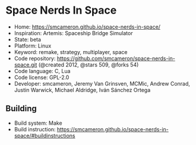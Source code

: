 # Space Nerds In Space

- Home: https://smcameron.github.io/space-nerds-in-space/
- Inspiration: Artemis: Spaceship Bridge Simulator
- State: beta
- Platform: Linux
- Keyword: remake, strategy, multiplayer, space
- Code repository: https://github.com/smcameron/space-nerds-in-space.git (@created 2012, @stars 509, @forks 54)
- Code language: C, Lua
- Code license: GPL-2.0
- Developer: smcameron, Jeremy Van Grinsven, MCMic, Andrew Conrad, Justin Warwick, Michael Aldridge, Iván Sánchez Ortega

## Building

- Build system: Make
- Build instruction: https://smcameron.github.io/space-nerds-in-space/#buildinstructions
